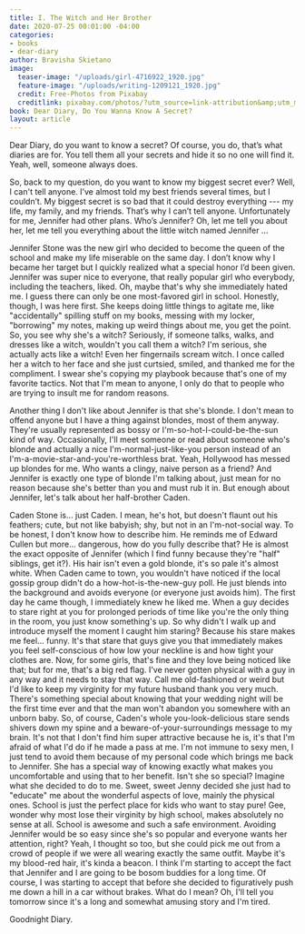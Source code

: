 ```yaml
---
title: I. The Witch and Her Brother
date: 2020-07-25 00:01:00 -04:00
categories:
- books
- dear-diary
author: Bravisha Skietano
image:
  teaser-image: "/uploads/girl-4716922_1920.jpg"
  feature-image: "/uploads/writing-1209121_1920.jpg"
  credit: Free-Photos from Pixabay
  creditlink: pixabay.com/photos/?utm_source=link-attribution&amp;utm_medium=referral&amp;utm_campaign=image&amp;utm_content=1209121
book: Dear Diary, Do You Wanna Know A Secret?
layout: article
---
```


Dear Diary, do you want to know a secret? Of course, you do, that’s what diaries are for. You tell them all your secrets and hide it so no one will find it. Yeah, well, someone always does.

So, back to my question, do you want to know my biggest secret ever? Well, I can't tell anyone. I’ve almost told my best friends several times, but I couldn’t. My biggest secret is so bad that it could destroy everything --- my life, my family, and my friends. That’s why I can’t tell anyone. Unfortunately for me, Jennifer had other plans. Who’s Jennifer? Oh, let me tell you about her, let me tell you everything about the little witch named Jennifer …

Jennifer Stone was the new girl who decided to become the queen of the school and make my life miserable on the same day. I don’t know why I became her target but I quickly realized what a special honor I’d been given. Jennifer was super nice to everyone, that really popular girl who everybody, including the teachers, liked. Oh, maybe that's why she immediately hated me. I guess there can only be one most-favored girl in school. Honestly, though, I was here first. She keeps doing little things to agitate me, like "accidentally" spilling stuff on my books, messing with my locker, "borrowing" my notes, making up weird things about me, you get the point. So, you see why she's a witch? Seriously, if someone talks, walks, and dresses like a witch, wouldn't you call them a witch? I'm serious, she actually acts like a witch! Even her fingernails scream witch. I once called her a witch to her face and she just curtsied, smiled, and thanked me for the compliment. I swear she's copying my playbook because that's one of my favorite tactics. Not that I'm mean to anyone, I only do that to people who are trying to insult me for random reasons.

Another thing I don't like about Jennifer is that she's blonde. I don't mean to offend anyone but I have a thing against blondes, most of them anyway. They're usually represented as bossy or I'm-so-hot-I-could-be-the-sun kind of way. Occasionally, I'll meet someone or read about someone who's blonde and actually a nice I'm-normal-just-like-you person instead of an I'm-a-movie-star-and-you're-worthless brat. Yeah, Hollywood has messed up blondes for me. Who wants a clingy, naive person as a friend? And Jennifer is exactly one type of blonde I'm talking about, just mean for no reason because she's better than you and must rub it in. But enough about Jennifer, let's talk about her half-brother Caden.

Caden Stone is... just Caden. I mean, he's hot, but doesn't flaunt out his feathers; cute, but not like babyish; shy, but not in an I'm-not-social way. To be honest, I don't know how to describe him. He reminds me of Edward Cullen but more... dangerous, how do you fully describe that? He is almost the exact opposite of Jennifer (which I find funny because they're "half" siblings, get it?). His hair isn't even a gold blonde, it's so pale it's almost white. When Caden came to town, you wouldn't have noticed if the local gossip group didn't do a how-hot-is-the-new-guy poll. He just blends into the background and avoids everyone (or everyone just avoids him). The first day he came though, I immediately knew he liked me. When a guy decides to stare right at you for prolonged periods of time like you're the only thing in the room, you just know something's up. So why didn't I walk up and introduce myself the moment I caught him staring? Because his stare makes me feel... funny. It's that stare that guys give you that immediately makes you feel self-conscious of how low your neckline is and how tight your clothes are. Now, for some girls, that's fine and they love being noticed like that; but for me, that's a big red flag. I've never gotten physical with a guy in any way and it needs to stay that way. Call me old-fashioned or weird but I'd like to keep my virginity for my future husband thank you very much. There's something special about knowing that your wedding night will be the first time ever and that the man won't abandon you somewhere with an unborn baby. So, of course, Caden's whole you-look-delicious stare sends shivers down my spine and a beware-of-your-surroundings message to my brain. It's not that I don't find him super attractive because he is, it's that I'm afraid of what I'd do if he made a pass at me. I'm not immune to sexy men, I just tend to avoid them because of my personal code which brings me back to Jennifer. She has a special way of knowing exactly what makes you uncomfortable and using that to her benefit. Isn't she so special? Imagine what she decided to do to me. Sweet, sweet Jenny decided she just had to "educate" me about the wonderful aspects of love, mainly the physical ones. School is just the perfect place for kids who want to stay pure! Gee, wonder why most lose their virginity by high school, makes absolutely no sense at all. School is awesome and such a safe environment. Avoiding Jennifer would be so easy since she's so popular and everyone wants her attention, right? Yeah, I thought so too, but she could pick me out from a crowd of people if we were all wearing exactly the same outfit. Maybe it's my blood-red hair, it's kinda a beacon. I think I'm starting to accept the fact that Jennifer and I are going to be bosom buddies for a long time. Of course, I was starting to accept that before she decided to figuratively push me down a hill in a car without brakes. What do I mean? Oh, I'll tell you tomorrow since it's a long and somewhat amusing story and I'm tired.

Goodnight Diary.